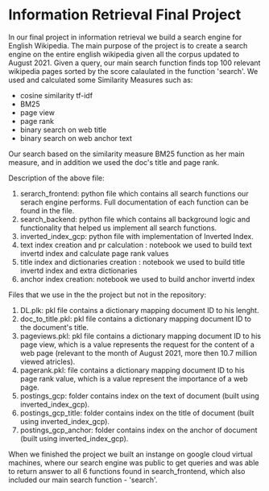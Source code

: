 # Information Retrieval Final Project

In our final project in information retrieval we build a search engine for English Wikipedia. 
The main purpose of the project is to create a search engine on the entire english wikipedia given all the corpus updated to August 2021. 
Given a query, our main search function finds top 100 relevant wikipedia pages sorted by the score calaulated in the function 'search'.
We used and calculated some Similarity Measures such as: 
* cosine similarity tf-idf 
* BM25
* page view
* page rank
* binary search on web title
* binary search on web anchor text

Our search based on the similarity measure BM25 function as her main measure, and in addition we used the doc's title and page rank.  

Description of the above file: 
1. serarch_frontend: python file which contains all search functions our serach engine performs. Full documentation of each function can be found in the file.
2. search_backend: python file which contains all background logic and functionality that helped us implement all search functions.
3. inverted_index_gcp: python file with implementation of Inverted Index.
4. text index creation and pr calculation : notebook we used to build text invertd index and calculate page rank values
5. title index and dictionaries creation : notebook we used to build title invertd index and extra dictionaries
6. anchor index creation: notebook we used to build anchor invertd index

Files that we use in the the project but not in the repository:
1. DL.plk: pkl file contains a dictionary mapping document ID to his lenght.
2. doc_to_title.pkl: pkl file contains a dictionary mapping document ID to the document's title.
3. pageviews.pkl: pkl file contains a dictionary mapping document ID to his page view, which is a value represents the request for the content of a web page (relevant to the month of August 2021, more then 10.7 million viewed atricles).
4. pagerank.pkl: file contains a dictionary mapping document ID to his page rank value, which is a value represent the importance of a web page.
5. postings_gcp: folder contains index on the text of document (built using inverted_index_gcp).
6. postings_gcp_title: folder contains index on the title of document (built using inverted_index_gcp).
7. postings_gcp_anchor: folder contains index on the anchor of document (built using inverted_index_gcp).

When we finished the project we built an instange on google cloud virtual machines, where our search engine was public to get queries and was able to return answer to all 6 functions found in search_frontend, which also included our main search function - 'search'.

